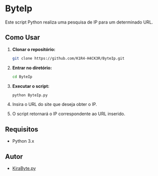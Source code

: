 # ByteIp

Este script Python realiza uma pesquisa de IP para um determinado URL.

## Como Usar

1. **Clonar o repositório:**

    ```sh
    git clone https://github.com/K1R4-H4CK3R/ByteIp.git
    ```

2. **Entrar no diretório:**

    ```sh
    cd ByteIp
    ```

3. **Executar o script:**

    ```sh
    python ByteIp.py
    ```

4. Insira o URL do site que deseja obter o IP.
5. O script retornará o IP correspondente ao URL inserido.

## Requisitos

- Python 3.x

## Autor

- [KiraByte.py](https://github.com/K1R4-H4CK3R)
